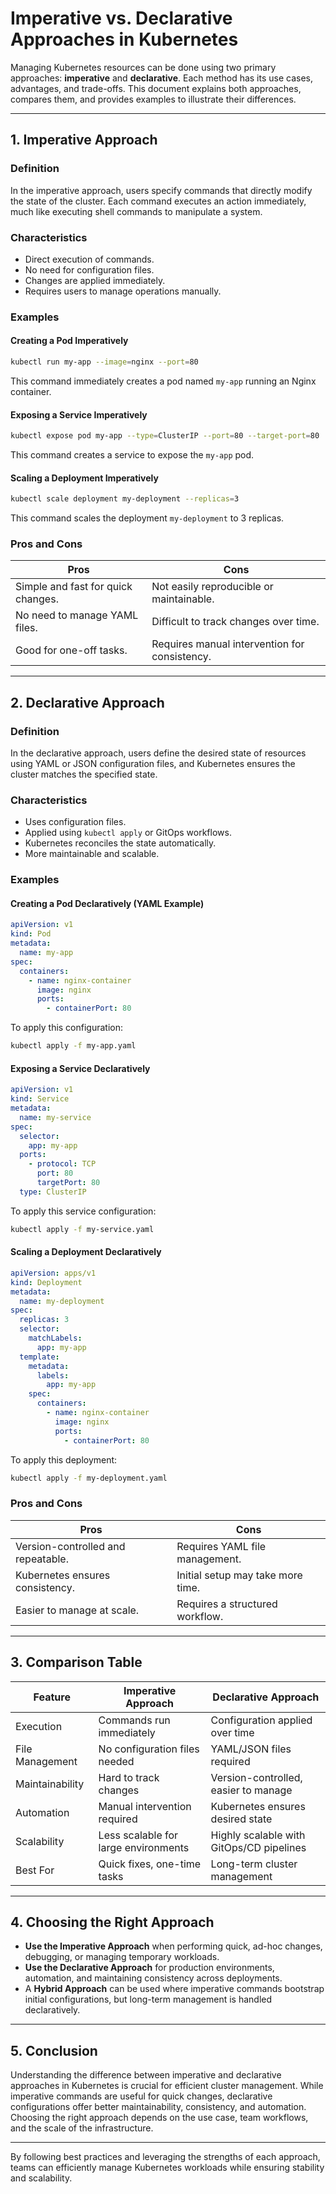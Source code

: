 # **Imperative vs. Declarative Approaches in Kubernetes**

Managing Kubernetes resources can be done using two primary approaches: **imperative** and **declarative**. Each method has its use cases, advantages, and trade-offs. This document explains both approaches, compares them, and provides examples to illustrate their differences.

---

## **1. Imperative Approach**

### **Definition**
In the imperative approach, users specify commands that directly modify the state of the cluster. Each command executes an action immediately, much like executing shell commands to manipulate a system.

### **Characteristics**
- Direct execution of commands.
- No need for configuration files.
- Changes are applied immediately.
- Requires users to manage operations manually.

### **Examples**

#### **Creating a Pod Imperatively**
```sh
kubectl run my-app --image=nginx --port=80
```
This command immediately creates a pod named `my-app` running an Nginx container.

#### **Exposing a Service Imperatively**
```sh
kubectl expose pod my-app --type=ClusterIP --port=80 --target-port=80
```
This command creates a service to expose the `my-app` pod.

#### **Scaling a Deployment Imperatively**
```sh
kubectl scale deployment my-deployment --replicas=3
```
This command scales the deployment `my-deployment` to 3 replicas.

### **Pros and Cons**
| **Pros** | **Cons** |
|----------|---------|
| Simple and fast for quick changes. | Not easily reproducible or maintainable. |
| No need to manage YAML files. | Difficult to track changes over time. |
| Good for one-off tasks. | Requires manual intervention for consistency. |

---

## **2. Declarative Approach**

### **Definition**
In the declarative approach, users define the desired state of resources using YAML or JSON configuration files, and Kubernetes ensures the cluster matches the specified state.

### **Characteristics**
- Uses configuration files.
- Applied using `kubectl apply` or GitOps workflows.
- Kubernetes reconciles the state automatically.
- More maintainable and scalable.

### **Examples**

#### **Creating a Pod Declaratively (YAML Example)**
```yaml
apiVersion: v1
kind: Pod
metadata:
  name: my-app
spec:
  containers:
    - name: nginx-container
      image: nginx
      ports:
        - containerPort: 80
```
To apply this configuration:
```sh
kubectl apply -f my-app.yaml
```

#### **Exposing a Service Declaratively**
```yaml
apiVersion: v1
kind: Service
metadata:
  name: my-service
spec:
  selector:
    app: my-app
  ports:
    - protocol: TCP
      port: 80
      targetPort: 80
  type: ClusterIP
```
To apply this service configuration:
```sh
kubectl apply -f my-service.yaml
```

#### **Scaling a Deployment Declaratively**
```yaml
apiVersion: apps/v1
kind: Deployment
metadata:
  name: my-deployment
spec:
  replicas: 3
  selector:
    matchLabels:
      app: my-app
  template:
    metadata:
      labels:
        app: my-app
    spec:
      containers:
        - name: nginx-container
          image: nginx
          ports:
            - containerPort: 80
```
To apply this deployment:
```sh
kubectl apply -f my-deployment.yaml
```

### **Pros and Cons**
| **Pros** | **Cons** |
|----------|---------|
| Version-controlled and repeatable. | Requires YAML file management. |
| Kubernetes ensures consistency. | Initial setup may take more time. |
| Easier to manage at scale. | Requires a structured workflow. |

---

## **3. Comparison Table**

| Feature | Imperative Approach | Declarative Approach |
|---------|--------------------|--------------------|
| Execution | Commands run immediately | Configuration applied over time |
| File Management | No configuration files needed | YAML/JSON files required |
| Maintainability | Hard to track changes | Version-controlled, easier to manage |
| Automation | Manual intervention required | Kubernetes ensures desired state |
| Scalability | Less scalable for large environments | Highly scalable with GitOps/CD pipelines |
| Best For | Quick fixes, one-time tasks | Long-term cluster management |

---

## **4. Choosing the Right Approach**
- **Use the Imperative Approach** when performing quick, ad-hoc changes, debugging, or managing temporary workloads.
- **Use the Declarative Approach** for production environments, automation, and maintaining consistency across deployments.
- A **Hybrid Approach** can be used where imperative commands bootstrap initial configurations, but long-term management is handled declaratively.

---

## **5. Conclusion**
Understanding the difference between imperative and declarative approaches in Kubernetes is crucial for efficient cluster management. While imperative commands are useful for quick changes, declarative configurations offer better maintainability, consistency, and automation. Choosing the right approach depends on the use case, team workflows, and the scale of the infrastructure.

---

By following best practices and leveraging the strengths of each approach, teams can efficiently manage Kubernetes workloads while ensuring stability and scalability.

